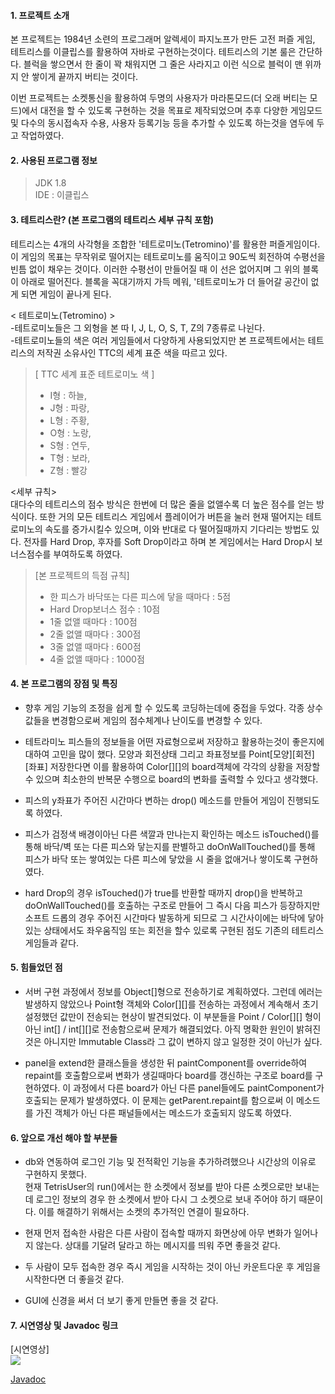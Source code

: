 #### 1. 프로젝트 소개
본 프로젝트는 1984년 소련의 프로그래머 알렉세이 파지노프가 만든 고전 퍼즐 게임, 테트리스를 이클립스를 활용하여 자바로 구현하는것이다. 
테트리스의 기본 룰은 간단하다. 블럭을 쌓으면서 한 줄이 꽉 채워지면 그 줄은 사라지고 이런 식으로 블럭이 맨 위까지 안 쌓이게 끝까지 버티는 것이다.

이번 프로젝트는 소켓통신을 활용하여 두명의 사용자가 마라톤모드(더 오래 버티는 모드)에서 대전을 할 수 있도록 구현하는 것을 목표로 제작되었으며
추후 다양한 게임모드 및 다수의 동시접속자 수용, 사용자 등록기능 등을 추가할 수 있도록 하는것을 염두에 두고 작업하였다.

#### 2. 사용된 프로그램 정보
>JDK 1.8    
>IDE : 이클립스    

#### 3. 테트리스란? (본 프로그램의 테트리스 세부 규칙 포함)
테트리스는 4개의 사각형을 조합한 '테트로미노(Tetromino)'를 활용한 퍼즐게임이다. 이 게임의 목표는 무작위로 떨어지는 테트로미노를 움직이고 90도씩 회전하여 수평선을 빈틈 없이 채우는 것이다. 이러한 수평선이 만들어질 때 이 선은 없어지며 그 위의 블록이 아래로 떨어진다. 블록을 꼭대기까지 가득 메워, '테트로미노가 더 들어갈 공간이 없게 되면 게임이 끝나게 된다.

< 테트로미노(Tetromino) >    
-테트로미노들은 그 외형을 본 따 I, J, L, O, S, T, Z의 7종류로 나뉜다.    
-테트로미노들의 색은 여러 게임들에서 다양하게 사용되었지만 본 프로젝트에서는 테트리스의 저작권 소유사인 TTC의 세계 표준 색을 따르고 있다.    
> [ TTC 세계 표준 테트로미노 색 ]     
> - I형 : 하늘,     
> - J형 : 파랑,      
> - L형 : 주황,      
> - O형 : 노랑,      
> - S형 : 연두,      
> - T형 : 보라,      
> - Z형 : 빨강     

<세부 규칙>     
대다수의 테트리스의 점수 방식은 한번에 더 많은 줄을 없앨수록 더 높은 점수를 얻는 방식이다. 또한 거의 모든 테트리스 게임에서 플레이어가 버튼을 눌러 현재 떨어지는 테트로미노의 속도를 증가시킬수 있으며, 이와 반대로 다 떨어질때까지 기다리는 방법도 있다. 전자를 Hard Drop, 후자를 Soft Drop이라고 하며 본 게임에서는 Hard Drop시 보너스점수를 부여하도록 하였다.
> [본 프로젝트의 득점 규칙]     
> - 한 피스가 바닥또는 다른 피스에 닿을 때마다 : 5점         
> - Hard Drop보너스 점수 : 10점     
> - 1줄 없앨 때마다 : 100점     
> - 2줄 없앨 때마다 : 300점     
> - 3줄 없앨 때마다 : 600점     
> - 4줄 없앨 때마다 : 1000점     

#### 4. 본 프로그램의 장점 및 특징
- 향후 게임 기능의 조정을 쉽게 할 수 있도록 코딩하는데에 중접을 두었다. 각종 상수값들을 변경함으로써 게임의 점수체계나 난이도를 변경할 수 있다.

- 테트라미노 피스들의 정보들을 어떤 자료형으로써 저장하고 활용하는것이 좋은지에 대하여 고민을 많이 했다. 모양과 회전상태 그리고 좌표정보를 Point[모양][회전][좌표] 저장한다면 이를 활용하여 Color[][]의 board객체에 각각의 상황을 저장할 수 있으며 최소한의 반복문 수행으로 board의 변화를 출력할 수 있다고 생각했다.  

- 피스의 y좌표가 주어진 시간마다 변하는 drop() 메소드를 만들어 게임이 진행되도록 하였다.   

- 피스가 검정색 배경이아닌 다른 색깔과 만나는지 확인하는 메소드 isTouched()를 통해 바닥/벽 또는 다른 피스와 닿는지를 판별하고 doOnWallTouched()를 통해 피스가 바닥 또는 쌓여있는 다른 피스에 닿았을 시 줄을 없애거나 쌓이도록 구현하였다. 

- hard Drop의 경우 isTouched()가 true를 반환할 때까지 drop()을 반복하고 doOnWallTouched()를 호출하는 구조로 만들어 그 즉시 다음 피스가 등장하지만 소프트 드롭의 경우 주어진 시간마다 발동하게 되므로 그 시간사이에는 바닥에 닿아있는 상태에서도 좌우움직임 또는 회전을 할수 있로록 구현된 점도 기존의 테트리스 게임들과 같다.
	
#### 5. 힘들었던 점
- 서버 구현 과정에서 정보를 Object[]형으로 전송하기로 계획하였다. 그런데 에러는 발생하지 않았으나 Point형 객체와 Color[][]를 전송하는 과정에서 계속해서 초기 설정했던 값만이 전송되는 현상이 발견되었다. 이 부분들을 Point / Color[][] 형이 아닌 int[] / int[][]로 전송함으로써 문제가 해결되었다. 아직 명확한 원인이 밝혀진 것은 아니지만 Immutable Class라 그 값이 변하지 않고 일정한 것이 아닌가 싶다.

- panel을 extend한 클래스들을 생성한 뒤 paintComponent를 override하여 repaint를 호출함으로써 변화가 생길때마다 board를 갱신하는 구조로 board를 구현하였다. 이 과정에서 다른 board가 아닌 다른 panel들에도 paintComponent가 호출되는 문제가 발생하였다. 이 문제는 getParent.repaint를 함으로써 이 메소드를 가진 객체가 아닌 다른 패널들에서는 메소드가 호출되지 않도록 하였다.

#### 6. 앞으로 개선 해야 할 부분들
- db와 연동하여 로그인 기능 및 전적확인 기능을 추가하려했으나 시간상의 이유로 구현하지 못했다.     
현재 TetrisUser의 run()에서는 한 소켓에서 정보를 받아 다른 소켓으로만 보내는데 로그인 정보의 경우 한 소켓에서 받아 다시 그 소켓으로 보내 주어야 하기 때문이다. 이를 해결하기 위해서는 소켓의 추가적인 연결이 필요하다.    

- 현재 먼저 접속한 사람은 다른 사람이 접속할 때까지 화면상에 아무 변화가 일어나지 않는다. 상대를 기달려 달라고 하는 메시지를 띄워 주면 좋을것 같다.    

- 두 사람이 모두 접속한 경우 즉시 게임을 시작하는 것이 아닌 카운트다운 후 게임을 시작한다면 더 좋을것 같다.

- GUI에 신경을 써서 더 보기 좋게 만들면 좋을 것 같다.

#### 7. 시연영상 및 Javadoc 링크
<div>
[시연영상]<br><a href="https://www.youtube.com/watch?v=CrOOapnzwMk" target="_blank"><image src = "https://img.youtube.com/vi/CrOOapnzwMk/mqdefault.jpg"></a>	
</div>

[Javadoc](https://rlaquddn05.github.io/tetris/Tetris/doc/index.html)  
